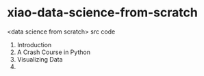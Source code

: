 # xiao-data-science-from-scratch
&lt;data science from scratch> src code

1. Introduction
1. A Crash Course in Python
1. Visualizing Data
1. 